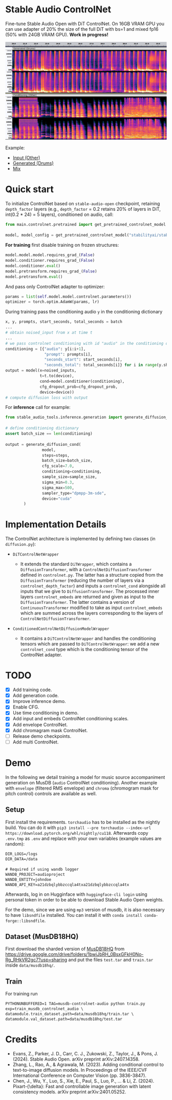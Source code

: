 # Stable Audio ControlNet

Fine-tune Stable Audio Open with DiT ControlNet. On 16GB VRAM GPU you can use adapter of 20% the size of the full DiT with bs=1
and mixed fp16 (50% with 24GB VRAM GPU). **Work in progress!**

  
![alt text](res/gen.png)

Example:

- [Input (Other)](res/track1/input.wav)
- [Generated (Drums)](res/track1/generated.wav)
- [Mix](res/track1/mix.wav)

# Quick start
To initialize ControlNet based on `stable-audio-open` checkpoint, retaining `depth_factor` layers (e.g., `depth_factor` = 0.2 retains 20% of layers
in DiT, int(0.2 * 24) = 5 layers), conditioned on audio, call:

```python
from main.controlnet.pretrained import get_pretrained_controlnet_model

model, model_config = get_pretrained_controlnet_model("stabilityai/stable-audio-open-1.0", controlnet_types=["audio"], depth_factor=0.2)
```

**For training** first disable training on frozen structures:

```python
model.model.model.requires_grad_(False)
model.conditioner.requires_grad_(False)
model.conditioner.eval()
model.pretransform.requires_grad_(False)
model.pretransform.eval()
```
And pass only ControlNet adapter to optimizer:

```python
params = list(self.model.model.controlnet.parameters())
optimizer = torch.optim.AdamW(params, lr)
```

During training pass the conditioning audio `y` in the conditioning dictionary 

```python
x, y, prompts, start_seconds, total_seconds = batch
...
# obtain noised_input from x at time t
...
# we pass controlnet conditioning with id "audio" in the conditioning dictionary
conditioning = [{"audio": y[i:i+1],
                 "prompt": prompts[i], 
                 "seconds_start": start_seconds[i],
                 "seconds_total": total_seconds[i]} for i in range(y.shape[0])]
output = model(x=noised_inputs, 
               t=t.to(device),
               cond=model.conditioner(conditioning),
               cfg_dropout_prob=cfg_dropout_prob,
               device=device))
# compute diffusion loss with output
```

For **inference** call for example:
```python
from stable_audio_tools.inference.generation import generate_diffusion_cond

# define conditioning dictionary
assert batch_size == len(conditioning)

output = generate_diffusion_cond(
                model,
                steps=steps,
                batch_size=batch_size,
                cfg_scale=7.0,
                conditioning=conditioning,
                sample_size=sample_size,
                sigma_min=0.3,
                sigma_max=500,
                sampler_type="dpmpp-3m-sde",
                device="cuda"
        )
```

# Implementation Details

The ControlNet architecture is implemented by defining two classes (in `diffusion.py`):

- `DiTControlNetWrapper`
  - It extends the standard `DiTWrapper`, which contains a `DiffusionTransformer`, with a `ControlNetDiffusionTransformer` 
    defined in `controlnet.py`. The latter has a structure copied from the `DiffusionTransformer` (reducing the number of 
    layers via a `controlnet_depth_factor`) and inputs a `controlnet_cond` alongside all inputs that we give to `DiffusionTransformer`. 
    The processed inner layers `controlnet_embeds` are returned and given as input to the `DiffusionTransformer`. The latter contains a version 
    of `ContinuousTransformer` modified to take as input `controlnet_embeds` which are summed across the layers corresponding 
    to the layers of `ControlNetDiffusionTransformer`.

- `ConditionedControlNetDiffusionModelWrapper`
  - It contains a `DiTControlNetWrapper` and handles the conditioning tensors which are passed to `DiTControlNetWrapper`:
    we add a new `controlnet_cond` type which is the conditioning tensor of the ControlNet adapter.

# TODO
- [x] Add training code.
- [x] Add generation code.
- [x] Improve inference demo.
- [x] Enable CFG.
- [x] Use time conditioning in demo.
- [x] Add input and embeds ControlNet conditioning scales.
- [x] Add envelope ControlNet.
- [x] Add chromagram mask ControlNet.
- [ ] Release demo checkpoints.
- [ ] Add multi ControlNet.

#  Demo 
In the following we detail training a model for music source accompaniment generation on MusDB (`audio` ControlNet conditioning). Another example with `envelope`
(filtered RMS envelope) and `chroma` (chromogram mask for pitch control) controls are available as well.

## Setup
First install the requirements. `torchaudio` has to be installed as the nightly build. You can do it with `pip3 install --pre torchaudio --index-url https://download.pytorch.org/whl/nightly/cu118`.  Afterwards copy `.env.tmp` as `.env` and replace with your own variables (example values are random):

```
DIR_LOGS=/logs
DIR_DATA=/data

# Required if using wandb logger
WANDB_PROJECT=audioproject
WANDB_ENTITY=johndoe
WANDB_API_KEY=a21dzbqlybbzccqla4txa21dzbqlybbzccqla4tx
```

Afterwards, log in on Hugginface with `huggingface-cli login` using personal token in order to be able to download
Stable Audio Open weights.

For the demo, since we are using `mp3` version of musdb, it is also necessary to have `libsndfile` installed. You can install it with `conda install conda-forge::libsndfile`.

## Dataset (MusDB18HQ)

First download the sharded version of [MusDB18HQ](https://sigsep.github.io/datasets/musdb.html#musdb18-compressed-stems) from https://drive.google.com/drive/folders/1bwiJbRH_0BsxGFkH0No-Rg_RHkVR2gc7?usp=sharing
and put the files `test.tar` and `train.tar` inside `data/musdb18hq/`.

## Train

For training run
```
PYTHONUNBUFFERED=1 TAG=musdb-controlnet-audio python train.py exp=train_musdb_controlnet_audio \
datamodule.train_dataset.path=data/musdb18hq/train.tar \ 
datamodule.val_dataset.path=data/musdb18hq/test.tar
```

# Credits

- Evans, Z., Parker, J. D., Carr, C. J., Zukowski, Z., Taylor, J., & Pons, J. (2024). Stable Audio Open. arXiv preprint arXiv:2407.14358.
- Zhang, L., Rao, A., & Agrawala, M. (2023). Adding conditional control to text-to-image diffusion models. In Proceedings of the IEEE/CVF International Conference on Computer Vision (pp. 3836-3847).
- Chen, J., Wu, Y., Luo, S., Xie, E., Paul, S., Luo, P., ... & Li, Z. (2024). Pixart-{\delta}: Fast and controllable image generation with latent consistency models. arXiv preprint arXiv:2401.05252.
